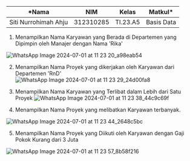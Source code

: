 |*Nama|NIM|Kelas|Matkul*|
|----|---|-----|------|
|Siti Nurrohimah Ahju|312310285|TI.23.A5|Basis Data|


1. Menampilkan Nama Karyawan yang Berada di Departemen yang Dipimpin
oleh Manajer dengan Nama 'Rika'

![WhatsApp Image 2024-07-01 at 11 23 20_a98eab54](https://github.com/ahju-hub/PRAKTIKUMUAS/assets/174291421/715f5afd-cc7d-4fb6-819f-15c7f17c287b)

2. Menampilkan Nama Proyek yang dikerjakan oleh Karyawan dari
Departemen 'RnD'
![WhatsApp Image 2024-07-01 at 11 23 29_24d00fa8](https://github.com/ahju-hub/PRAKTIKUMUAS/assets/174291421/ed9a6b9d-2bc7-4c56-93d8-8ff086f36564)

3. Menampilkan Nama Karyawan yang Terlibat dalam Lebih dari Satu Proyek
   ![WhatsApp Image 2024-07-01 at 11 23 38_44c9c69f](https://github.com/ahju-hub/PRAKTIKUMUAS/assets/174291421/986b1358-658a-4796-80ee-70e594cab602)


4. Menampilkan Nama Proyek yang melibatkan Karyawan terbanyak.
   
![WhatsApp Image 2024-07-01 at 11 23 44_2648c5bc](https://github.com/ahju-hub/PRAKTIKUMUAS/assets/174291421/fc97660b-67bb-4706-86c2-a10e09cdd92d)

5. Menampilkan Nama Proyek yang Diikuti oleh Karyawan dengan Gaji Pokok
Kurang dari 3 Juta

![WhatsApp Image 2024-07-01 at 11 23 57_8b58f216](https://github.com/ahju-hub/PRAKTIKUMUAS/assets/174291421/f4ba5eb3-d519-4283-835b-9f4b0a5fc450) 

